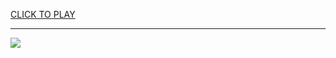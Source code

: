 
<a href="https://premium76.site?title=minecraft_unblocked_games_online&ref=13M">CLICK TO PLAY</a></h3>
<hr>

<a href="https://premium76.site?title=minecraft_unblocked_games_online&ref=13M"><img src="https://clearcache.store/games.png"></a>


